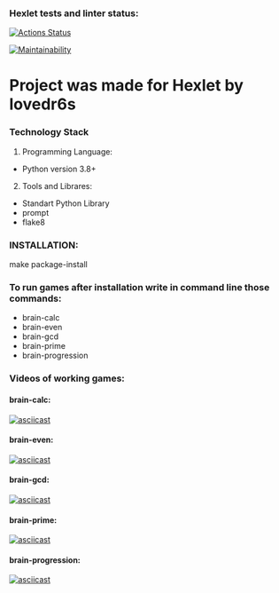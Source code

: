 ### Hexlet tests and linter status:
[![Actions Status](https://github.com/lovedr6s/python-project-49/actions/workflows/hexlet-check.yml/badge.svg)](https://github.com/lovedr6s/python-project-49/actions)

[![Maintainability](https://api.codeclimate.com/v1/badges/099f0b3b4d5d8dbd709c/maintainability)](https://codeclimate.com/github/lovedr6s/python-project-49/maintainability)

# Project was made for Hexlet by lovedr6s

### Technology Stack
1. Programming Language:
* Python version 3.8+
2. Tools and Librares:
* Standart Python Library
* prompt
* flake8


### INSTALLATION:

make package-install

### To run games after installation write in command line those commands:

* brain-calc
* brain-even
* brain-gcd
* brain-prime
* brain-progression

### Videos of working games:

#### brain-calc:

[![asciicast](https://asciinema.org/a/L6eXkXk3uukwn1LPmD6tuzmlK.svg)](https://asciinema.org/a/L6eXkXk3uukwn1LPmD6tuzmlK)

#### brain-even:

[![asciicast](https://asciinema.org/a/xgMi9d5CqXHnTlEgaquzQPfha.svg)](https://asciinema.org/a/xgMi9d5CqXHnTlEgaquzQPfha)

#### brain-gcd:

[![asciicast](https://asciinema.org/a/S7fB9l7sHAfTQCtqyFATRpxkK.svg)](https://asciinema.org/a/S7fB9l7sHAfTQCtqyFATRpxkK)

#### brain-prime:

[![asciicast](https://asciinema.org/a/Y90j0f03cMXrsnZBnN0rCVDmJ.svg)](https://asciinema.org/a/Y90j0f03cMXrsnZBnN0rCVDmJ)

#### brain-progression:

[![asciicast](https://asciinema.org/a/xCCE5E5MCrZJcrLFSAjJJIxhZ.svg)](https://asciinema.org/a/xCCE5E5MCrZJcrLFSAjJJIxhZ)